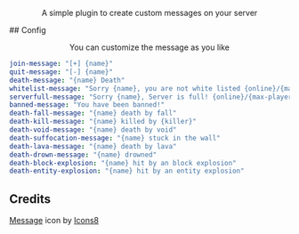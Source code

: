 <p align="center">
  A simple plugin to create custom messages on your server
</p>
## Config
<p align="center">
  You can customize the message as you like
</p>

```yaml
join-message: "[+] {name}"
quit-message: "[-] {name}"
death-message: "{name} Death"
whitelist-message: "Sorry {name}, you are not white listed {online}/{max-players}"
serverfull-message: "Sorry {name}, Server is full! {online}/{max-players}"
banned-message: "You have been banned!"
death-fall-message: "{name} death by fall"
death-kill-message: "{name} killed by {killer}"
death-void-message: "{name} death by void"
death-suffocation-message: "{name} stuck in the wall"
death-lava-message: "{name} death by lava"
death-drown-message: "{name} drowned"
death-block-explosion: "{name} hit by an block explosion"
death-entity-explosion: "{name} hit by an entity explosion"
```

## Credits
<a target="_blank" href="https://icons8.com/icon/116714/chat-bubble">Message</a> icon by <a target="_blank" href="https://icons8.com">Icons8</a>

